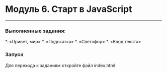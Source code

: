 # Модуль 6. Старт в JavaScript
---
### Выполненные задания: ###
*. «Привет, мир»‎
*. «Подсказка»‎
*. «Светофор»‎ 
*. «Ввод текста»

### Запуск 
Для перехода к заданиям откройте файл index.html
